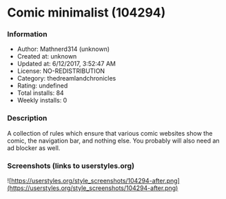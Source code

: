 # Comic minimalist (104294)

### Information
- Author: Mathnerd314 (unknown)
- Created at: unknown
- Updated at: 6/12/2017, 3:52:47 AM
- License: NO-REDISTRIBUTION
- Category: thedreamlandchronicles
- Rating: undefined
- Total installs: 84
- Weekly installs: 0


### Description
A collection of rules which ensure that various comic websites show the comic, the navigation bar, and nothing else. You probably will also need an ad blocker as well.


### Screenshots (links to userstyles.org)
![https://userstyles.org/style_screenshots/104294-after.png](https://userstyles.org/style_screenshots/104294-after.png)


